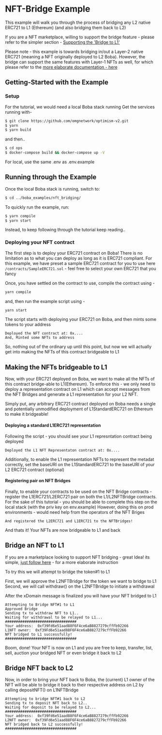 # NFT-Bridge Example

This example will walk you through the process of bridging any L2 native ERC721 to L1 (Ethereum) (and also bridging them back to L2)

If you are a NFT marketplace, willing to support the bridge feature - please refer to the simpler section - [Supporting the 'Bridge to L1'](BridgeToL1Support.md)

Please note - this example is towards bridging in/out a Layer-2 native ERC721 (meaning a NFT originally deployed to L2 Boba). However, the bridge can support the same features with Layer-1 NFTs as well, for which please refer to the [more elaborate documentation - here](https://github.com/omgnetwork/optimism-v2/blob/develop/packages/boba/contracts/contracts/bridges/README.md)

## Getting-Started with the Example

### Setup
For the tutorial, we would need a local Boba stack running
Get the services running with-

```bash
$ git clone https://github.com/omgnetwork/optimism-v2.git
$ yarn
$ yarn build
```
and then..

```bash
$ cd ops
$ docker-compose build && docker-compose up -V
```

For local, use the same .env as .env.example

## Running through the Example
Once the local Boba stack is running, switch to:

```bash
$ cd ../boba_examples/nft_bridging/
```

To quickly run the example, run:

```bash
$ yarn compile
$ yarn start
```

Instead, to keep following through the tutorial keep reading..

### Deploying your NFT contract
The first step is to deploy your ERC721 contract on Boba! There is no limitation as to what you can deploy as long as it is ERC721 compliant.
For this example, we have preset a sample ERC721 contract for you to use here `/contracts/SampleERC721.sol` - feel free to select your own ERC721 that you fancy

Once, you have settled on the contract to use,
compile the contract using -
```bash
yarn compile
```

and, then run the example script using -
```bash
yarn start
```

The script starts with deploying your ERC721 on Boba, and then mints some tokens to your address
```
Deployed the NFT contract at: 0x....
And, Minted some NFTs to address
```

So, nothing out of the ordinary up until this point, but now we will actually get into making the NFTs of this contract bridgeable to L1

## Making the NFTs bridgeable to L1
Now, with your ERC721 deployed on Boba, we want to make all the NFTs of this contract bridge-able to L1(Ethereum). To enforce this - we only need to deploy a representation contract on L1 which can accept messages from the NFT Bridges and generate a L1 representation for your L2 NFT.

Simply put, any arbitrary ERC721 contract deployed on Boba needs a single and potentially unmodified deployment of L1StandardERC721 on Ethereum to make it bridgeable!

#### Deploying a standard L1ERC721 representation
Following the script - you should see your L1 represntation contract being deployed
```
Deployed the L1 NFT Representaton contract at: 0x....
```

Additionally, to enable the L1 representation NFTs to represent the metadat correctly, set the baseURI on the L1StandardERC721 to the baseURI of your L2 ERC721 contract (optional)

#### Registering pair on NFT Bridges
Finally, to enable your contracts to be used on the NFT Bridge contracts - register the L1ERC721/L2ERC721 pair on both the L1/L2NFTBridge contracts. For the sake of this tutorial - you should be able to complete this step on the local stack (with the priv key on env.example)
However, doing this on prod environments - would need help from the operators of the NFT Briges

```
And registered the L2ERC721 and L1ERC721 to the NFTBridges!
```

And thats it! Your NFTs are now bridgeable to L1 and back

## Bridge an NFT to L1
If you are a marketplace looking to support NFT bridging - great Idea! its simple, [just follow here](BridgeToL1Support.md) - for a more elaborate instruction

To try this we will attempt to bridge the token#1 to L1

First, we will approve the L2NFTBridge for the token we want to bridge to L1
Second, we will call withdraw() on the L2NFTBridge to initiate a withdrawal

After the xDomain message is finalized you will have your NFT bridged to L1

```
Attempting to Bridge NFT#1 to L1
Approved Bridge
Sending tx to withdraw NFT to L1..
Waiting for withdrawal to be relayed to L1...
#################################
Your address:  0xf39Fd6e51aad88F6F4ce6aB8827279cffFb92266
L1NFT owner:  0xf39Fd6e51aad88F6F4ce6aB8827279cffFb92266
NFT bridged to L1 successfully!
#################################
```
Boom, done! Your NFT is now on L1 and you are free to keep, transfer, list, sell, auction your bridged NFT or even bridge it back to L2

## Bridge NFT back to L2
Now, in order to bring your NFT back to Boba, the (current) L1 owner of the NFT will be able to bridge it back to their respective address on L2 by calling depositNFT() on L1NFTBridge

```
Attempting to bridge NFT#1 back to L2
Sending tx to deposit NFT back to L2..
Waiting for deposit to be relayed to L2...
#################################
Your address:  0xf39Fd6e51aad88F6F4ce6aB8827279cffFb92266
L2NFT owner:  0xf39Fd6e51aad88F6F4ce6aB8827279cffFb92266
NFT bridged back to L2 successfully!
#################################
```
